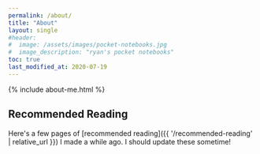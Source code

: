```yaml
---
permalink: /about/
title: "About"
layout: single
#header: 
#  image: /assets/images/pocket-notebooks.jpg
#  image_description: "ryan's pocket notebooks"
toc: true
last_modified_at: 2020-07-19
---
```


{% include about-me.html %}

## Recommended Reading  

Here's a few pages of [recommended reading]({{ '/recommended-reading' | relative_url }}) I made a while ago. I should update these sometime!  